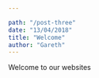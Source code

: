 ```yaml
---

path: "/post-three"
date: "13/04/2018"
title: "Welcome" 
author: "Gareth"
---
```


Welcome to our websites
